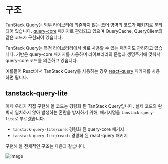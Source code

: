 # 구조

TanStack Query는 외부 라이브리에 의존하지 않는 코어 영역의 코드가 패키지로 분리되어 있습니다. [query-core](https://github.com/TanStack/query/tree/main/packages/query-core) 패키지로 관리되고 있으며 QueryCache, QueryClient와 같은 코드가 구현되어 있습니다.

TanStack Query는 특정 라이브러리에서 바로 사용할 수 있는 패키지도 관리하고 있습니다. 기반은 query-core 패키지를 사용하며 라이브러리의 문법과 생명주기에 맞춰서 query-core 코드를 의존하고 있습니다.

예를들어 React에서 TanStack Query를 사용하는 경우 [react-query](https://github.com/TanStack/query/tree/main/packages/react-query) 패키지를 사용하면 됩니다.

## tanstack-query-lite

이제 우리가 직접 구현해 볼 코드는 경량화 된 TanStack Query입니다. 실제 코드와 완벽히 일치하지 않아 발생하는 혼란을 방지하기 위해, 패키지명을 `tanstack-query-lite`로 부르겠습니다.

- `tanstack-query-lite/core`: 경량화 된 query-core 패키지
- `tanstack-query-lite/react`: 경량화 된 react-query 패키지

구현해 볼 전체적인 구조는 다음과 같습니다.

![image](/architecture.png)
